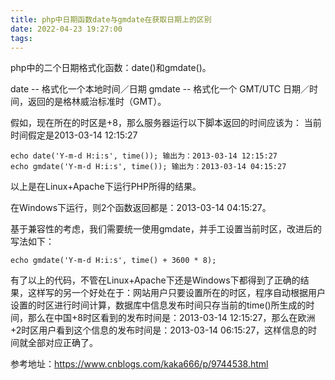 ```yaml
---
title: php中日期函数date与gmdate在获取日期上的区别
date: 2022-04-23 19:27:00
tags:
---
```


php中的二个日期格式化函数：date()和gmdate()。

date -- 格式化一个本地时间／日期
gmdate -- 格式化一个 GMT/UTC 日期／时间，返回的是格林威治标准时（GMT）。

<!-- more -->

假如，现在所在的时区是+8，那么服务器运行以下脚本返回的时间应该为：
当前时间假定是2013-03-14 12:15:27

```
echo date('Y-m-d H:i:s', time()); 输出为：2013-03-14 12:15:27
echo gmdate('Y-m-d H:i:s', time()); 输出为：2013-03-14 04:15:27
```

以上是在Linux+Apache下运行PHP所得的结果。

在Windows下运行，则2个函数返回都是：2013-03-14 04:15:27。

基于兼容性的考虑，我们需要统一使用gmdate，并手工设置当前时区，改进后的写法如下：

```
echo gmdate('Y-m-d H:i:s', time() + 3600 * 8);
```

有了以上的代码，不管在Linux+Apache下还是Windows下都得到了正确的结果，这样写的另一个好处在于：网站用户只要设置所在的时区，程序自动根据用户设置的时区进行时间计算，数据库中信息发布时间只存当前的time()所生成的时间，那么在中国+8时区看到的发布时间是：2013-03-14 12:15:27，那么在欧洲+2时区用户看到这个信息的发布时间是：2013-03-14 06:15:27，这样信息的时间就全部对应正确了。


参考地址：https://www.cnblogs.com/kaka666/p/9744538.html